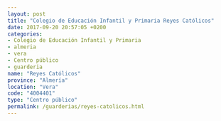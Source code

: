 ```yaml
---
layout: post
title: "Colegio de Educación Infantil y Primaria Reyes Católicos"
date: 2017-09-20 20:57:05 +0200
categories:
- Colegio de Educación Infantil y Primaria
- almeria
- vera
- Centro público
- guarderia
name: "Reyes Católicos"
province: "Almería"
location: "Vera"
code: "4004401"
type: "Centro público"
permalink: /guarderias/reyes-catolicos.html
---
```

